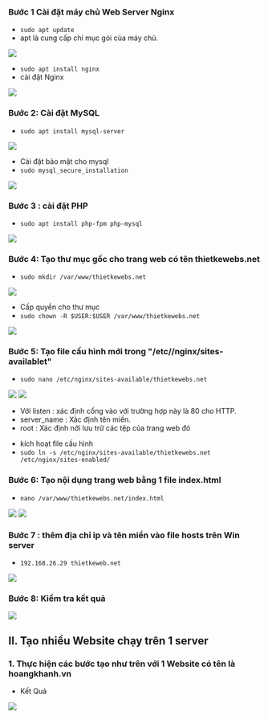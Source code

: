 ### Bước 1 Cài đặt máy chủ Web Server Nginx
- `sudo apt update`
- apt là cung cấp chỉ mục gói của máy chủ.
<img src="../img/t1.png">

- `sudo apt install nginx`
- cài đặt Nginx
<img src="../img/t2.png">

### Bước 2: Cài đặt MySQL 
- `sudo apt install mysql-server`
<img src="../img/t4.png">

- Cài đặt bảo mật cho mysql
- `sudo mysql_secure_installation`
<img src="../img/t5.png">

### Bước 3 : cài đặt PHP
- `sudo apt install php-fpm php-mysql`
<img src="../img/t7.png">

### Bước 4: Tạo thư mục gốc cho trang web có tên thietkewebs.net
- `sudo mkdir /var/www/thietkewebs.net`
<img src="../img/t8.png">


- Cấp quyền cho thư mục
- `sudo chown -R $USER:$USER /var/www/thietkewebs.net`
<img src="../img/t9.png">

### Bước 5: Tạo file cấu hình mới trong "/etc//nginx/sites-availablet"
- `sudo nano /etc/nginx/sites-available/thietkewebs.net`
<img src="../img/t10.png">
<img src="../img/t11.png">

+ Với listen : xác định cổng vào với trường hợp này là 80 cho HTTP.
+ server_name : Xác định tên miền.
+ root : Xác định nới lưu trữ các tệp của trang web đó 
- kích hoạt file cấu hình 
- `sudo ln -s /etc/nginx/sites-available/thietkewebs.net /etc/nginx/sites-enabled/`


### Bước 6: Tạo nội dụng trang web bằng 1 file index.html
- `nano /var/www/thietkewebs.net/index.html`
<img src="../img/t12.png">
<img src="../img/t13.png">

### Bước 7 : thêm địa chỉ ip và tên miền vào file hosts trên Win server 
- `192.168.26.29 thietkeweb.net`
<img src="../img/t14.png">

### Bước 8: Kiểm tra kết quả 
<img src="../img/t15.png">

## II. Tạo nhiều Website chạy trên 1 server
### 1. Thực hiện các bước tạo như trên với 1 Website có tên là hoangkhanh.vn
- Kết Quả 
<img src="../img/t22.png">